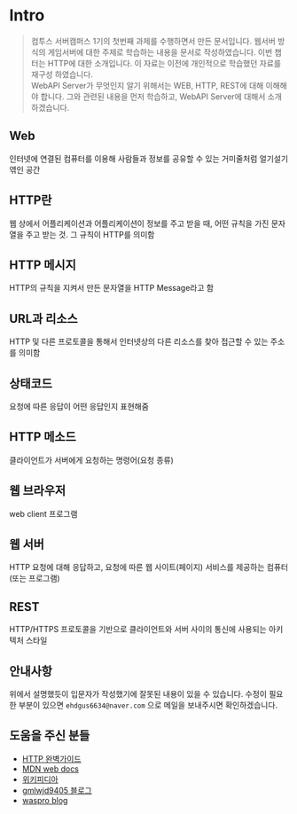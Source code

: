# Intro

> 컴투스 서버캠퍼스 1기의 첫번째 과제를 수행하면서 만든 문서입니다. 웹서버 방식의 게임서버에 대한 주제로 학습하는 내용을 문서로 작성하였습니다. 이번 챕터는 HTTP에 대한 소개입니다. 이 자료는 이전에 개인적으로 학습했던 자료를 재구성 하였습니다.\
> WebAPI Server가 무엇인지 알기 위해서는 WEB, HTTP, REST에 대해 이해해야 합니다. 그와 관련된 내용을 먼저 학습하고, WebAPI Server에 대해서 소개하겠습니다.

## Web

인터넷에 연결된 컴퓨터를 이용해 사람들과 정보를 공유할 수 있는 거미줄처럼 얼기설기 엮인 공간

## HTTP란

웹 상에서 어플리케이션과 어플리케이션이 정보를 주고 받을 때, 어떤 규칙을 가진 문자열을 주고 받는 것. 그 규칙이 HTTP를 의미함

## HTTP 메시지

HTTP의 규칙을 지켜서 만든 문자열을 HTTP Message라고 함

## URL과 리소스

HTTP 및 다른 프로토콜을 통해서 인터넷상의 다른 리소스를 찾아 접근할 수 있는 주소를 의미함

## 상태코드

요청에 따른 응답이 어떤 응답인지 표현해줌

## HTTP 메소드

클라이언트가 서버에게 요청하는 명령어(요청 종류)

## 웹 브라우저

web client 프로그램

## 웹 서버

HTTP 요청에 대해 응답하고, 요청에 따른 웹 사이트(페이지) 서비스를 제공하는 컴퓨터(또는 프로그램)

## REST

HTTP/HTTPS 프로토콜을 기반으로 클라이언트와 서버 사이의 통신에 사용되는 아키텍처 스타일

## 안내사항

위에서 설명했듯이 입문자가 작성했기에 잘못된 내용이 있을 수 있습니다. 수정이 필요한 부분이 있으면 `ehdgus6634@naver.com` 으로 메일을 보내주시면 확인하겠습니다.

## 도움을 주신 분들

* [HTTP 완벽가이드](http://www.yes24.com/Product/Goods/15381085)
* [MDN web docs](https://developer.mozilla.org/en-US/docs/Web/HTTP/Overview)
* [위키피디아](https://ko.wikipedia.org/wiki/HTTP)
* [gmlwjd9405 블로그](https://gmlwjd9405.github.io/2018/09/21/rest-and-restful.html)
* [waspro blog](https://waspro.tistory.com/331)
